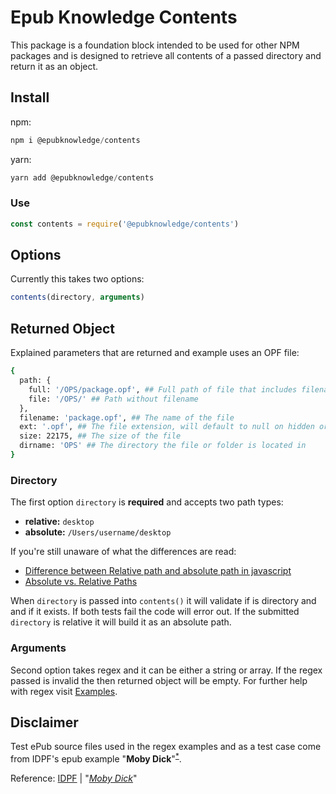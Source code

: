 # Epub Knowledge Contents

This package is a foundation block intended to be used for other NPM packages and is designed to retrieve all contents of a passed directory and return it as an object.

## Install

npm:

```javascript
npm i @epubknowledge/contents
```

yarn:

```javascript
yarn add @epubknowledge/contents
```

### Use

```javascript
const contents = require('@epubknowledge/contents')
```

## Options

Currently this takes two options:

```javascript
contents(directory, arguments)
```

## Returned Object

Explained parameters that are returned and example uses an OPF file:

```bash
{
  path: {
    full: '/OPS/package.opf', ## Full path of file that includes filename
    file: '/OPS/' ## Path without filename
  },
  filename: 'package.opf', ## The name of the file
  ext: '.opf', ## The file extension, will default to null on hidden or files that dont have an extension
  size: 22175, ## The size of the file
  dirname: 'OPS' ## The directory the file or folder is located in
}
```

### Directory

The first option `directory` is **required** and accepts two path types:

- **relative:** `desktop`
- **absolute:** `/Users/username/desktop`

If you're still unaware of what the differences are read:

- [Difference between Relative path and absolute path in javascript](https://stackoverflow.com/questions/21306512/difference-between-relative-path-and-absolute-path-in-javascript)
- [Absolute vs. Relative Paths](https://medium.com/@colinlmcdonald/absolute-vs-relative-paths-7ffd8e31d49c)

When `directory` is passed into `contents()` it will validate if is directory and and if it exists. If both tests fail the code will error out. If the submitted `directory` is relative it will build it as an absolute path.

### Arguments

Second option takes regex and it can be either a string or array. If the regex passed is invalid the then returned object will be empty. For further help with regex visit [Examples](examples.md).

## Disclaimer

Test ePub source files used in the regex examples and as a test case come from IDPF's epub example "**Moby Dick**"<sup>[\*](#ref)</sup>.

<a name="ref">Reference</a>: [IDPF](https://github.com/IDPF/epub3-samples) | "_[Moby Dick](https://github.com/IDPF/epub3-samples/tree/main/30/moby-dick)_"
